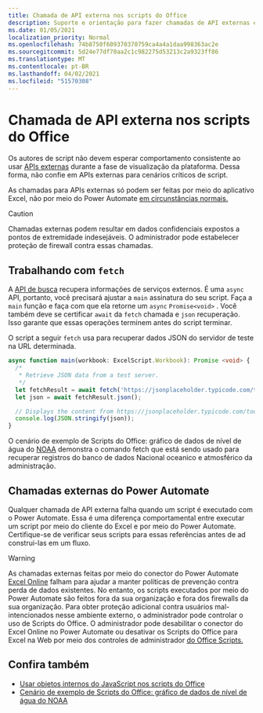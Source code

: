 ```yaml
---
title: Chamada de API externa nos scripts do Office
description: Suporte e orientação para fazer chamadas de API externas em um Script do Office.
ms.date: 01/05/2021
localization_priority: Normal
ms.openlocfilehash: 74b8750f609370370759ca4a4a1daa998363ac2e
ms.sourcegitcommit: 5d24e77df70aa2c1c982275d53213c2a9323ff86
ms.translationtype: MT
ms.contentlocale: pt-BR
ms.lasthandoff: 04/02/2021
ms.locfileid: "51570308"
---
```

# <a name="external-api-call-support-in-office-scripts"></a>Chamada de API externa nos scripts do Office

Os autores de script não devem esperar comportamento consistente ao usar [APIs externas](https://developer.mozilla.org/docs/Web/API) durante a fase de visualização da plataforma. Dessa forma, não confie em APIs externas para cenários críticos de script.

As chamadas para APIs externas só podem ser feitas por meio do aplicativo Excel, não por meio do Power Automate [em circunstâncias normais.](#external-calls-from-power-automate)

> [!CAUTION]
> Chamadas externas podem resultar em dados confidenciais expostos a pontos de extremidade indesejáveis. O administrador pode estabelecer proteção de firewall contra essas chamadas.

## <a name="working-with-fetch"></a>Trabalhando com `fetch`

A [API de busca](https://developer.mozilla.org/docs/Web/API/Fetch_API) recupera informações de serviços externos. É uma `async` API, portanto, você precisará ajustar a `main` assinatura do seu script. Faça a `main` função e faça com que ela retorne um `async` `Promise<void>` . Você também deve se certificar `await` da `fetch` chamada e `json` recuperação. Isso garante que essas operações terminem antes do script terminar.

O script a seguir `fetch` usa para recuperar dados JSON do servidor de teste na URL determinada.

```TypeScript
async function main(workbook: ExcelScript.Workbook): Promise <void> {
  /* 
   * Retrieve JSON data from a test server.
   */
  let fetchResult = await fetch('https://jsonplaceholder.typicode.com/todos/1');
  let json = await fetchResult.json();

  // Displays the content from https://jsonplaceholder.typicode.com/todos/1
  console.log(JSON.stringify(json));
}
```

O cenário de exemplo de Scripts do Office: gráfico de dados de nível de água do [NOAA](../resources/scenarios/noaa-data-fetch.md) demonstra o comando fetch que está sendo usado para recuperar registros do banco de dados Nacional oceanico e atmosférico da administração.

## <a name="external-calls-from-power-automate"></a>Chamadas externas do Power Automate

Qualquer chamada de API externa falha quando um script é executado com o Power Automate. Essa é uma diferença comportamental entre executar um script por meio do cliente do Excel e por meio do Power Automate. Certifique-se de verificar seus scripts para essas referências antes de ad construi-las em um fluxo.

> [!WARNING]
> As chamadas externas feitas por meio do conector do Power Automate [Excel Online](/connectors/excelonlinebusiness) falham para ajudar a manter políticas de prevenção contra perda de dados existentes. No entanto, os scripts executados por meio do Power Automate são feitos fora da sua organização e fora dos firewalls da sua organização. Para obter proteção adicional contra usuários mal-intencionados nesse ambiente externo, o administrador pode controlar o uso de Scripts do Office. O administrador pode desabilitar o conector do Excel Online no Power Automate ou desativar os Scripts do Office para Excel na Web por meio dos controles de administrador [do Office Scripts.](/microsoft-365/admin/manage/manage-office-scripts-settings)

## <a name="see-also"></a>Confira também

- [Usar objetos internos do JavaScript nos scripts do Office](javascript-objects.md)
- [Cenário de exemplo de Scripts do Office: gráfico de dados de nível de água do NOAA](../resources/scenarios/noaa-data-fetch.md)
